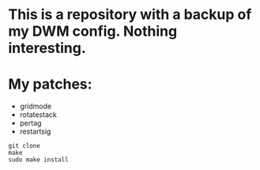 # This is a repository with a backup of my DWM config. Nothing interesting.
# My patches:
- gridmode
- rotatestack
- pertag
- restartsig

```
git clone
make
sudo make install
```
